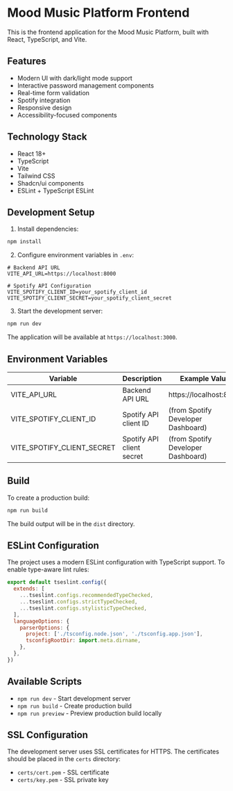 # Mood Music Platform Frontend

This is the frontend application for the Mood Music Platform, built with React, TypeScript, and Vite.

## Features

- Modern UI with dark/light mode support
- Interactive password management components
- Real-time form validation
- Spotify integration
- Responsive design
- Accessibility-focused components

## Technology Stack

- React 18+
- TypeScript
- Vite
- Tailwind CSS
- Shadcn/ui components
- ESLint + TypeScript ESLint

## Development Setup

1. Install dependencies:
```bash
npm install
```

2. Configure environment variables in `.env`:
```env
# Backend API URL
VITE_API_URL=https://localhost:8000

# Spotify API Configuration
VITE_SPOTIFY_CLIENT_ID=your_spotify_client_id
VITE_SPOTIFY_CLIENT_SECRET=your_spotify_client_secret
```

3. Start the development server:
```bash
npm run dev
```

The application will be available at `https://localhost:3000`.

## Environment Variables

| Variable | Description | Example Value |
|----------|-------------|---------------|
| VITE_API_URL | Backend API URL | https://localhost:8000 |
| VITE_SPOTIFY_CLIENT_ID | Spotify API client ID | (from Spotify Developer Dashboard) |
| VITE_SPOTIFY_CLIENT_SECRET | Spotify API client secret | (from Spotify Developer Dashboard) |

## Build

To create a production build:

```bash
npm run build
```

The build output will be in the `dist` directory.

## ESLint Configuration

The project uses a modern ESLint configuration with TypeScript support. To enable type-aware lint rules:

```js
export default tseslint.config({
  extends: [
    ...tseslint.configs.recommendedTypeChecked,
    ...tseslint.configs.strictTypeChecked,
    ...tseslint.configs.stylisticTypeChecked,
  ],
  languageOptions: {
    parserOptions: {
      project: ['./tsconfig.node.json', './tsconfig.app.json'],
      tsconfigRootDir: import.meta.dirname,
    },
  },
})
```

## Available Scripts

- `npm run dev` - Start development server
- `npm run build` - Create production build
- `npm run preview` - Preview production build locally

## SSL Configuration

The development server uses SSL certificates for HTTPS. The certificates should be placed in the `certs` directory:
- `certs/cert.pem` - SSL certificate
- `certs/key.pem` - SSL private key
